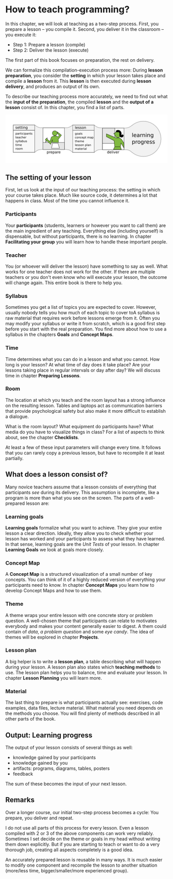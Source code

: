 # How to teach programming?

In this chapter, we will look at teaching as a two-step process.
First, you prepare a lesson – you compile it. Second, you deliver it in the classroom – you execute it:

* Step 1: Prepare a lesson (compile)
* Step 2: Deliver the lesson (execute)

The first part of this book focuses on preparation, the rest on delivery.

We can formalize this compilation-execution process more: During **lesson preparation**, you consider the **setting** in which your lesson takes place and compile a **lesson** from it. This **lesson** is then executed during **lesson delivery**, and produces an output of its own.

To describe our teaching process more accurately, we need to find out what the **input of the preparation**, the compiled **lesson** and the **output of a lesson** consist of. In this chapter, you find a list of parts.

![](../images/teaching_process.png)

## The setting of your lesson

First, let us look at the input of our teaching process: the setting in which your course takes place. Much like source code, it determines a lot that happens in class. Most of the time you cannot influence it.

### Participants
Your **participants** (students, learners or however you want to call them) are the main ingredient of any teaching. Everything else (including yourself) is dispensable, but without participants, there is no learning. In chapter **Facilitating your group** you will learn how to handle these important people.  

### Teacher
You (or whoever will deliver the lesson) have something to say as well. What works for one teacher does not work for the other. If there are multiple teachers or you don't even know who will execute your lesson, the outcome will change again. This entire book is there to help you.

### Syllabus
Sometimes you get a list of topics you are expected to cover. However, usually nobody tells you how much of each topic to cover toA syllabus is raw material that requires work before lessons emerge from it. Often you may modify your syllabus or write it from scratch, which is a good first step before you start with the real preparation. You find more about how to use a syllabus in the chapters **Goals** and **Concept Maps**.

### Time
Time determines what you can do in a lesson and what you cannot. How long is your lesson? At what time of day does it take place? Are your lessons taking place in regular intervals or day after day? We will discuss time in chapter **Preparing Lessons**.

### Room
The location at which you teach and the room layout has a strong influence on the resulting lesson. Tables and laptops act as communication barriers that provide psychological safety but also make it more difficult to establish a dialogue.

What is the room layout? What equipment do participants have? What media do you have to visualize things in class? For a list of aspects to think about, see the chapter **Checklists**.

At least a few of these input parameters will change every time. It follows that you can rarely copy a previous lesson, but have to recompile it at least partially.


## What does a lesson consist of?

Many novice teachers assume that a lesson consists of everything that participants *see* during its delivery. This assumption is incomplete, like a program is more than what you see on the screen. The parts of a well-prepared lesson are:

### Learning goals
**Learning goals** formalize what you want to achieve. They give your entire lesson a clear direction. Ideally, they allow you to check whether your lesson has worked and your participants to assess what they have learned. In that sense, learning goals are the *Unit Tests* of your lesson. In chapter **Learning Goals** we look at goals more closely.

### Concept Map
A **Concept Map** is a structured visualization of a small number of key concepts. You can think of it of a highly reduced version of everything your participants need to know. In chapter **Concept Maps** you learn how to develop Concept Maps and how to use them.

### Theme
A theme wraps your entire lesson with one concrete story or problem question. A well-chosen theme that participants can relate to motivates everybody and makes your content generally easier to digest.
A them could contain of *data*, *a problem question* and some *eye candy*. The idea of themes will be explored in chapter **Projects**.

### Lesson plan
A big helper is to write a **lesson plan**, a table describing what will happen during your lesson. A lesson plan also states which **teaching methods** to use. The lesson plan helps you to balance, time and evaluate your lesson. In chapter **Lesson Planning** you will learn more.

### Material
The last thing to prepare is what participants actually see: exercises, code examples, data files, lecture material. What material you need depends on the methods you choose. You will find plenty of methods described in all other parts of the book.

## Output: Learning progress
The output of your lesson consists of several things as well:

* knowledge gained by your participants
* knowledge gained by you
* artifacts: programs, diagrams, tables, posters
* feedback

The sum of these becomes the input of your next lesson.

## Remarks

Over a longer course, our initial two-step process becomes a cycle: You prepare, you deliver and repeat.

I do not use all parts of this process for every lesson. Even a lesson compiled with 2 or 3 of the above components can work very reliably. Sometimes I set decide on the theme or goals in my head without writing them down explicitly. But if you are starting to teach or want to do a very thorough job, creating all aspects completely is a good idea.

An accurately prepared lesson is reusable in many ways. It is much easier to modify one component and recompile the lesson to another situation (more/less time, bigger/smaller/more experienced group).
